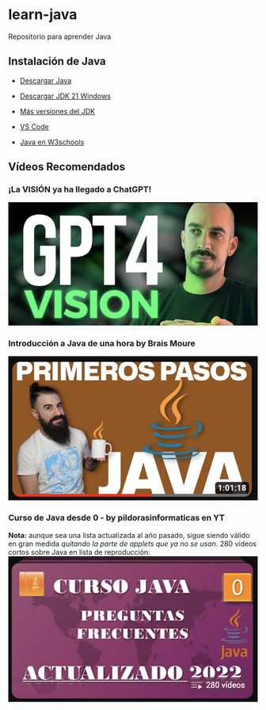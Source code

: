 # learn-java
Repositorio para aprender Java

## Instalación de Java
- [Descargar Java](https://www.java.com/es/download/ie_manual.jsp)
- [Descargar JDK 21 Windows](https://download.oracle.com/java/21/latest/jdk-21_windows-x64_bin.msi)
- [Más versiones del JDK](https://www.oracle.com/java/technologies/downloads)
- [VS Code](https://code.visualstudio.com/download)

- [Java en W3schools](https://www.w3schools.com/java/default.asp)

## Vídeos Recomendados
### ¡La VISIÓN ya ha llegado a ChatGPT!
[![ChatGPT4V](captura.png)](https://www.youtube.com/watch?v=mu0pCB6ZgWI "Análisis de GPT-4V | ¡La VISIÓN ya ha llegado a ChatGPT!")
### Introducción a Java de una hora by Brais Moure
[![Vídeo Brais M. de Java](captura3.png)](https://www.youtube.com/watch?v=W86KTBSiX2o&ab_channel=MoureDevbyBraisMoure "JAVA Desde Cero: Primeros Pasos en una hora")
### Curso de Java desde 0 - by pildorasinformaticas en YT
**Nota:** aunque sea una lista actualizada al año pasado, sigue siendo válido en gran medida *quitando la parte de applets que ya no se usan*.
280 vídeos cortos sobre Java en lista de reproducción:
[![Lista de Java](captura2.png)](https://youtu.be/U709qY6S9rA?si=RyuySBmg9on3_Qyo "Curso de Java desde 0 - by pildorasinformaticas")

